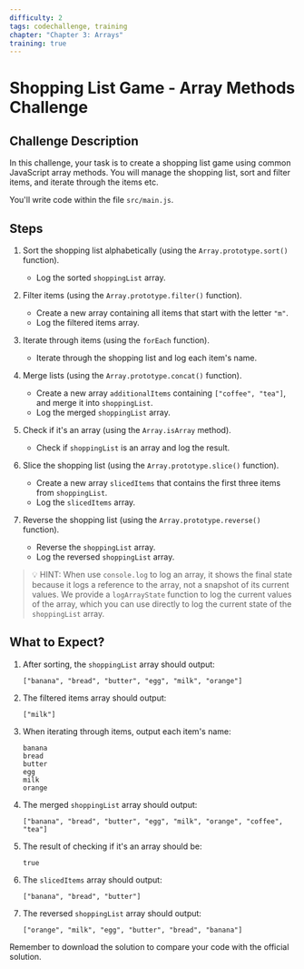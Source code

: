 ```yaml
---
difficulty: 2
tags: codechallenge, training
chapter: "Chapter 3: Arrays"
training: true
---
```


# Shopping List Game - Array Methods Challenge

## Challenge Description

In this challenge, your task is to create a shopping list game using common JavaScript array methods. You will manage the shopping list, sort and filter items, and iterate through the items etc.

You'll write code within the file `src/main.js`.

## Steps

1. Sort the shopping list alphabetically (using the `Array.prototype.sort()` function).
   - Log the sorted `shoppingList` array.

2. Filter items (using the `Array.prototype.filter()` function).
   - Create a new array containing all items that start with the letter `"m"`.
   - Log the filtered items array.

3. Iterate through items (using the `forEach` function).
   - Iterate through the shopping list and log each item's name.

4. Merge lists (using the `Array.prototype.concat()` function).
   - Create a new array `additionalItems` containing `["coffee", "tea"]`, and merge it into `shoppingList`.
   - Log the merged `shoppingList` array.

5. Check if it's an array (using the `Array.isArray` method).
   - Check if `shoppingList` is an array and log the result.

6. Slice the shopping list (using the `Array.prototype.slice()` function).
   - Create a new array `slicedItems` that contains the first three items from `shoppingList`.
   - Log the `slicedItems` array.

7. Reverse the shopping list (using the `Array.prototype.reverse()` function).
   - Reverse the `shoppingList` array.
   - Log the reversed `shoppingList` array.

> 💡 HINT: When use `console.log` to log an array, it shows the final state because it logs a reference to the array, not a snapshot of its current values. We provide a `logArrayState` function to log the current values of the array, which you can use directly to log the current state of the `shoppingList` array.

## What to Expect?

1. After sorting, the `shoppingList` array should output:
   ```
   ["banana", "bread", "butter", "egg", "milk", "orange"]
   ```

2. The filtered items array should output:
   ```
   ["milk"]
   ```

3. When iterating through items, output each item's name:
   ```
   banana
   bread
   butter
   egg
   milk
   orange
   ```

4. The merged `shoppingList` array should output:
   ```
   ["banana", "bread", "butter", "egg", "milk", "orange", "coffee", "tea"]
   ```

5. The result of checking if it's an array should be:
   ```
   true
   ```

6. The `slicedItems` array should output:
   ```
   ["banana", "bread", "butter"]
   ```

7. The reversed `shoppingList` array should output:
   ```
   ["orange", "milk", "egg", "butter", "bread", "banana"]
   ```

Remember to download the solution to compare your code with the official solution.
